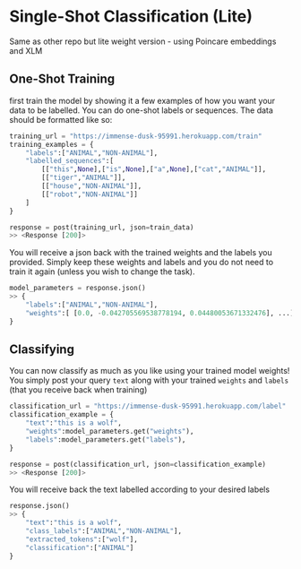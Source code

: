 # Single-Shot Classification (Lite)

Same as other repo but lite weight version - using Poincare embeddings and XLM

## One-Shot Training

first train the model by showing it a few examples of how you want your data to be labelled.  You can do one-shot labels or sequences. The data should be formatted like so:

```python
training_url = "https://immense-dusk-95991.herokuapp.com/train"
training_examples = {
    "labels":["ANIMAL","NON-ANIMAL"],
    "labelled_sequences":[
        [["this",None],["is",None],["a",None],["cat","ANIMAL"]],
        [["tiger","ANIMAL"]],
        [["house","NON-ANIMAL"]],
        [["robot","NON-ANIMAL"]]
    ]
}

response = post(training_url, json=train_data)
>> <Response [200]>
```
You will receive a json back with the trained weights and the labels you provided. Simply keep these weights and labels and you do not need to train it again (unless you wish to change the task).  

```python
model_parameters = response.json()
>> {
    "labels":["ANIMAL","NON-ANIMAL"],
    "weights":[ [0.0, -0.042705569538778194, 0.04480053671332476], ...]
}
```

## Classifying

You can now classify as much as you like using your trained model weights!  You simply post your query `text` along with your trained `weights` and `labels` (that you receive back when training)

```python
classification_url = "https://immense-dusk-95991.herokuapp.com/label"
classification_example = {
    "text":"this is a wolf",
    "weights":model_parameters.get("weights"),
    "labels":model_parameters.get("labels"),
}

response = post(classification_url, json=classification_example)
>> <Response [200]>
```

You will receive back the text labelled according to your desired labels

```python
response.json()
>> {
    "text":"this is a wolf",
    "class_labels":["ANIMAL","NON-ANIMAL"],
    "extracted_tokens":["wolf"],
    "classification":["ANIMAL"]
}
```
